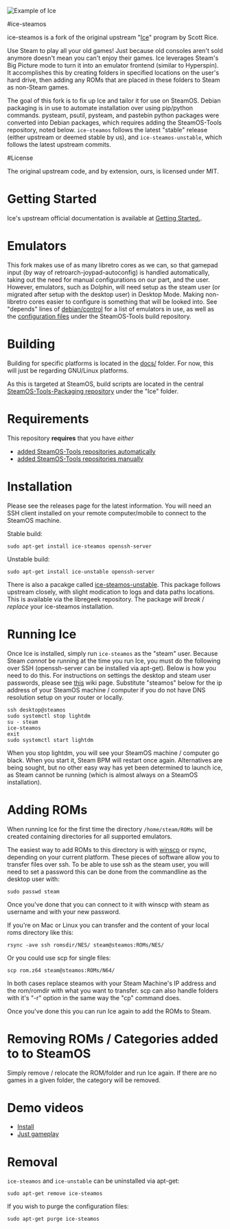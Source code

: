 ![Example of Ice](https://raw.githubusercontent.com/scottrice/Ice/master/ice-example.png "Example")

#ice-steamos

ice-steamos is a fork of the original upstream "[Ice](https://github.com/scottrice/Ice)" program by Scott Rice.

Use Steam to play all your old games! Just because old consoles aren't sold anymore doesn't mean you can't enjoy their games. Ice leverages Steam's Big Picture mode to turn it into an emulator frontend (similar to Hyperspin). It accomplishes this by creating folders in specified locations on the user's hard drive, then adding any ROMs that are placed in these folders to Steam as non-Steam games.

The goal of this fork is to fix up Ice and tailor it for use on SteamOS. Debian packaging is in use to automate installation over using pip/python commands. pysteam, psutil, pysteam, and pastebin python packages were converted into Debian packages, which requires adding the SteamOS-Tools repository, noted below. `ice-steamos` follows the latest "stable" release (either upstream or deemed stable by us), and `ice-steamos-unstable`, which follows the latest upstream commits.

#License

The original upstream code, and by extension, ours, is licensed under MIT.

# Getting Started

Ice's upstream official documentation is available at [Getting Started.](http://scottrice.github.io/Ice/getting-started/). 
# Emulators
This fork makes use of as many libretro cores as we can, so that gamepad input (by way of retroarch-joypad-autoconfig) is handled automatically, taking out the need for manual configurations on our part, and the user. However, emulators, such as Dolphin, will need setup as the steam user (or migrated after setup with the desktop user) in Desktop Mode. Making non-libretro cores easier to configure is something that will be looked into. See "depends" lines of  [debian/control](https://github.com/ProfessorKaos64/Ice/blob/brewmaster/debian/control) for a list of emulators in use, as well as the [configuration files](https://github.com/ProfessorKaos64/SteamOS-Tools-Packaging/tree/brewmaster/ice) under the SteamOS-Tools build repository.

# Building
Building for specific platforms is located in the [docs/](https://github.com/ProfessorKaos64/Ice/tree/brewmaster/docs) folder. For now, this will just be regarding GNU/Linux platforms.

As this is targeted at SteamOS, build scripts are located in the central [SteamOS-Tools-Packaging repository](https://github.com/ProfessorKaos64/SteamOS-Tools-Packaging) under the "Ice" folder.

# Requirements
This repository **requires** that you have _either_

* [added SteamOS-Tools repositories automatically](https://github.com/ProfessorKaos64/SteamOS-Tools)
* [added SteamOS-Tools repositories manually](https://github.com/ProfessorKaos64/SteamOS-Tools/wiki/SteamOS-Tools-Repository)

# Installation
Please see the releases page for the latest information. You will need an SSH client installed on your remote computer/mobile to connect to the SteamOS machine. 

Stable build:
```
sudo apt-get install ice-steamos openssh-server
```

Unstable build:
```
sudo apt-get install ice-unstable openssh-server
```

There is also a pacakge called [ice-steamos-unstable](http://packages.libregeek.org/SteamOS-Tools/pool/games/i/ice-steamos-unstable/). This package follows upstream closely, with slight modication to logs and data paths locations. This is available via the libregeek repository. The package _will break_ / _replace_ your ice-steamos installation.

# Running Ice
Once Ice is installed, simply run `ice-steamos` as the "steam" user. Because Steam _cannot_ be running at the time you run Ice, you must do the following over SSH (openssh-server can be installed via apt-get). Below is how you need to do this. For instructions on settings the desktop and steam user passwords, please see [this](https://github.com/ValveSoftware/SteamOS/wiki/Setting-steam-and-desktop-user-passwords) wiki page. Substitute "steamos" below for the ip address of your SteamOS machine / computer if you do not have DNS resolution setup on your router or locally.


```
ssh desktop@steamos
sudo systemctl stop lightdm
su - steam
ice-steamos
exit
sudo systemctl start lightdm
```

When you stop lightdm, you will see your SteamOS machine / computer go black. When you start it, Steam BPM will restart once again. Alternatives are being sought, but no other easy way has yet been determined to launch ice, as Steam cannot be running (which is almost always on a SteamOS installation).

# Adding ROMs
When running Ice for the first time the directory `/home/steam/ROMs` will be created containing directories for all supported emulators.

The easiest way to add ROMs to this directory is with [winscp](https://winscp.net/eng/index.php) or rsync, depending on your current platform. These pieces of software allow you to transfer files over ssh. To be able to use ssh as the steam user, you will need to set a password this can be done from the commandline as the desktop user with:

    sudo passwd steam

Once you've done that you can connect to it with winscp with steam as username and with your new password.

If you're on Mac or Linux you can transfer and the content of your local roms directory like this:

    rsync -ave ssh romsdir/NES/ steam@steamos:ROMs/NES/

Or you could use scp for single files:

    scp rom.z64 steam@steamos:ROMs/N64/

In both cases replace steamos with your Steam Machine's IP address and the rom/romdir with what you want to transfer. scp can also handle folders with it's "-r" option in the same way the "cp" command does.

Once you've done this you can run Ice again to add the ROMs to Steam.

# Removing ROMs / Categories added to to SteamOS
Simply remove / relocate the ROM/folder and run Ice again. If there are no games in a given folder, the category will be removed.

# Demo videos
* [Install](https://youtu.be/xqP09mBIwV0)
* [Just gameplay](https://m.youtube.com/watch?v=WfB8F1mrCns_)

# Removal
`ice-steamos` and `ice-unstable` can be uninstalled via apt-get:

```
sudo apt-get remove ice-steamos
```

If you wish to purge the configuration files:

```
sudo apt-get purge ice-steamos
```
